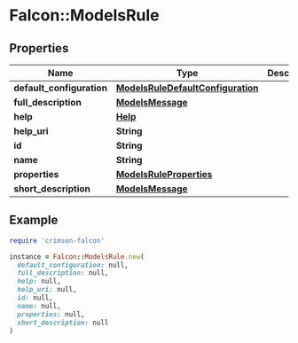 # Falcon::ModelsRule

## Properties

| Name | Type | Description | Notes |
| ---- | ---- | ----------- | ----- |
| **default_configuration** | [**ModelsRuleDefaultConfiguration**](ModelsRuleDefaultConfiguration.md) |  |  |
| **full_description** | [**ModelsMessage**](ModelsMessage.md) |  |  |
| **help** | [**Help**](Help.md) |  |  |
| **help_uri** | **String** |  |  |
| **id** | **String** |  |  |
| **name** | **String** |  |  |
| **properties** | [**ModelsRuleProperties**](ModelsRuleProperties.md) |  |  |
| **short_description** | [**ModelsMessage**](ModelsMessage.md) |  |  |

## Example

```ruby
require 'crimson-falcon'

instance = Falcon::ModelsRule.new(
  default_configuration: null,
  full_description: null,
  help: null,
  help_uri: null,
  id: null,
  name: null,
  properties: null,
  short_description: null
)
```

